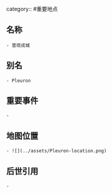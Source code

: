 category:: #重要地点
## 名称
	- 普琉戎城
## 别名
	- Pleuron
## 重要事件
	-
## 地图位置
	- ![](../assets/Pleuron-location.png)
## 后世引用
	-

